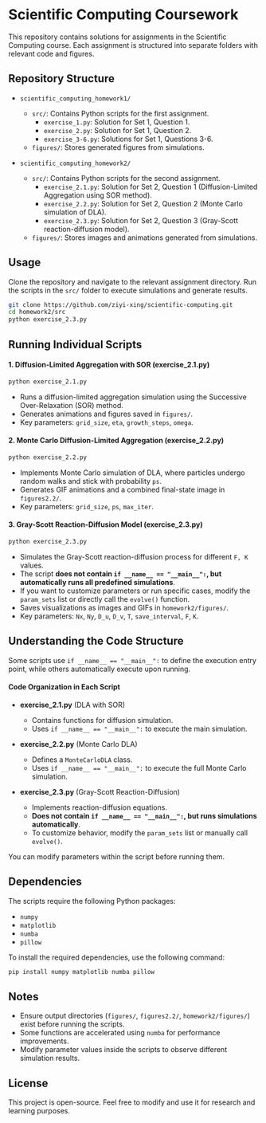 # Scientific Computing Coursework

This repository contains solutions for assignments in the Scientific Computing course. Each assignment is structured into separate folders with relevant code and figures.

## Repository Structure

- `scientific_computing_homework1/`

  - `src/`: Contains Python scripts for the first assignment.
    - `exercise_1.py`: Solution for Set 1, Question 1.
    - `exercise_2.py`: Solution for Set 1, Question 2.
    - `exercise_3-6.py`: Solutions for Set 1, Questions 3-6.
  - `figures/`: Stores generated figures from simulations.

- `scientific_computing_homework2/`

  - `src/`: Contains Python scripts for the second assignment.
    - `exercise_2.1.py`: Solution for Set 2, Question 1 (Diffusion-Limited Aggregation using SOR method).
    - `exercise_2.2.py`: Solution for Set 2, Question 2 (Monte Carlo simulation of DLA).
    - `exercise_2.3.py`: Solution for Set 2, Question 3 (Gray-Scott reaction-diffusion model).
  - `figures/`: Stores images and animations generated from simulations.

## Usage

Clone the repository and navigate to the relevant assignment directory. Run the scripts in the `src/` folder to execute simulations and generate results.

```bash
git clone https://github.com/ziyi-xing/scientific-computing.git
cd homework2/src
python exercise_2.3.py
```

## Running Individual Scripts

#### **1. Diffusion-Limited Aggregation with SOR (exercise\_2.1.py)**

```bash
python exercise_2.1.py
```

- Runs a diffusion-limited aggregation simulation using the Successive Over-Relaxation (SOR) method.
- Generates animations and figures saved in `figures/`.
- Key parameters: `grid_size`, `eta`, `growth_steps`, `omega`.

#### **2. Monte Carlo Diffusion-Limited Aggregation (exercise\_2.2.py)**

```bash
python exercise_2.2.py
```

- Implements Monte Carlo simulation of DLA, where particles undergo random walks and stick with probability `ps`.
- Generates GIF animations and a combined final-state image in `figures2.2/`.
- Key parameters: `grid_size`, `ps`, `max_iter`.

#### **3. Gray-Scott Reaction-Diffusion Model (exercise\_2.3.py)**

```bash
python exercise_2.3.py
```

- Simulates the Gray-Scott reaction-diffusion process for different `F, K` values.
- The script **does not contain ************************`if __name__ == "__main__":`************************, but automatically runs all predefined simulations**.
- If you want to customize parameters or run specific cases, modify the `param_sets` list or directly call the `evolve()` function.
- Saves visualizations as images and GIFs in `homework2/figures/`.
- Key parameters: `Nx`, `Ny`, `D_u`, `D_v`, `T`, `save_interval`, `F`, `K`.

## Understanding the Code Structure

Some scripts use `if __name__ == "__main__":` to define the execution entry point, while others automatically execute upon running.

#### **Code Organization in Each Script**

- **exercise\_2.1.py** (DLA with SOR)

  - Contains functions for diffusion simulation.
  - Uses `if __name__ == "__main__":` to execute the main simulation.

- **exercise\_2.2.py** (Monte Carlo DLA)

  - Defines a `MonteCarloDLA` class.
  - Uses `if __name__ == "__main__":` to execute the full Monte Carlo simulation.

- **exercise\_2.3.py** (Gray-Scott Reaction-Diffusion)

  - Implements reaction-diffusion equations.
  - **Does not contain ************************`if __name__ == "__main__":`************************, but runs simulations automatically**.
  - To customize behavior, modify the `param_sets` list or manually call `evolve()`.

You can modify parameters within the script before running them.

## Dependencies

The scripts require the following Python packages:

- `numpy`
- `matplotlib`
- `numba`
- `pillow`

To install the required dependencies, use the following command:

```bash
pip install numpy matplotlib numba pillow
```

## Notes

- Ensure output directories (`figures/`, `figures2.2/`, `homework2/figures/`) exist before running the scripts.
- Some functions are accelerated using `numba` for performance improvements.
- Modify parameter values inside the scripts to observe different simulation results.

## License

This project is open-source. Feel free to modify and use it for research and learning purposes.

